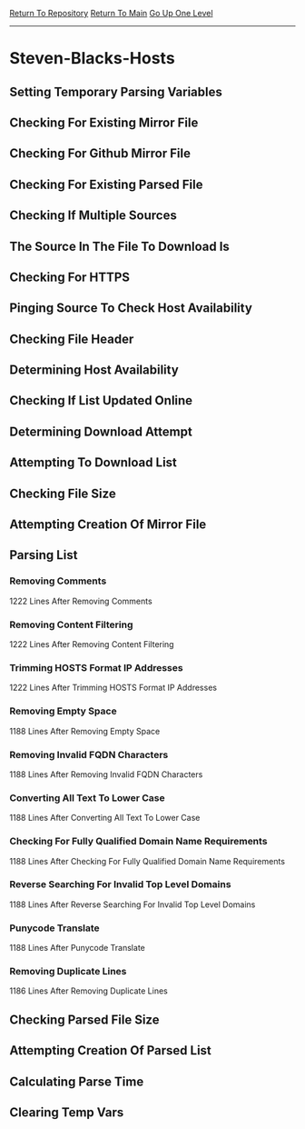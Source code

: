 [Return To Repository](https://github.com/deathbybandaid/piholeparser/)
[Return To Main](https://github.com/deathbybandaid/piholeparser/blob/master/RecentRunLogs/Mainlog.md)
[Go Up One Level](https://github.com/deathbybandaid/piholeparser/blob/master/RecentRunLogs/TopLevelScripts/30-Processing-External-Blacklists.md)
____________________________________
# Steven-Blacks-Hosts
## Setting Temporary Parsing Variables
## Checking For Existing Mirror File
## Checking For Github Mirror File
## Checking For Existing Parsed File
## Checking If Multiple Sources
## The Source In The File To Download Is
## Checking For HTTPS
## Pinging Source To Check Host Availability
## Checking File Header
## Determining Host Availability
## Checking If List Updated Online
## Determining Download Attempt
## Attempting To Download List
## Checking File Size
## Attempting Creation Of Mirror File
## Parsing List
### Removing Comments
1222 Lines After Removing Comments
### Removing Content Filtering
1222 Lines After Removing Content Filtering
### Trimming HOSTS Format IP Addresses
1222 Lines After Trimming HOSTS Format IP Addresses
### Removing Empty Space
1188 Lines After Removing Empty Space
### Removing Invalid FQDN Characters
1188 Lines After Removing Invalid FQDN Characters
### Converting All Text To Lower Case
1188 Lines After Converting All Text To Lower Case
### Checking For Fully Qualified Domain Name Requirements
1188 Lines After Checking For Fully Qualified Domain Name Requirements
### Reverse Searching For Invalid Top Level Domains
1188 Lines After Reverse Searching For Invalid Top Level Domains
### Punycode Translate
1188 Lines After Punycode Translate
### Removing Duplicate Lines
1186 Lines After Removing Duplicate Lines
## Checking Parsed File Size
## Attempting Creation Of Parsed List
## Calculating Parse Time
## Clearing Temp Vars
